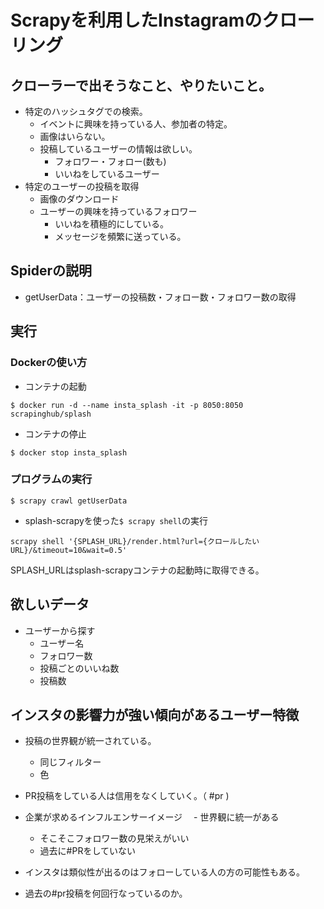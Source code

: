 # Scrapyを利用したInstagramのクローリング

## クローラーで出そうなこと、やりたいこと。
- 特定のハッシュタグでの検索。
  - イベントに興味を持っている人、参加者の特定。
  - 画像はいらない。
  - 投稿しているユーザーの情報は欲しい。
    - フォロワー・フォロー(数も)
    - いいねをしているユーザー
- 特定のユーザーの投稿を取得
  - 画像のダウンロード
  - ユーザーの興味を持っているフォロワー
    - いいねを積極的にしている。
    - メッセージを頻繁に送っている。

## Spiderの説明
- getUserData：ユーザーの投稿数・フォロー数・フォロワー数の取得

## 実行
### Dockerの使い方
- コンテナの起動
```
$ docker run -d --name insta_splash -it -p 8050:8050 scrapinghub/splash
```
- コンテナの停止
```
$ docker stop insta_splash
```
### プログラムの実行
```
$ scrapy crawl getUserData
```
- splash-scrapyを使った`$ scrapy shell`の実行
```
scrapy shell '{SPLASH_URL}/render.html?url={クロールしたいURL}/&timeout=10&wait=0.5'
```
SPLASH_URLはsplash-scrapyコンテナの起動時に取得できる。

## 欲しいデータ
- ユーザーから探す
  - ユーザー名
  - フォロワー数
  - 投稿ごとのいいね数
  - 投稿数

## インスタの影響力が強い傾向があるユーザー特徴
- 投稿の世界観が統一されている。
  - 同じフィルター
  - 色
- PR投稿をしている人は信用をなくしていく。（ #pr )
- 企業が求めるインフルエンサーイメージ
　- 世界観に統一がある
  - そこそこフォロワー数の見栄えがいい
  - 過去に#PRをしていない

- インスタは類似性が出るのはフォローしている人の方の可能性もある。
- 過去の#pr投稿を何回行なっているのか。
